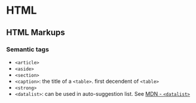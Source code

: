 # HTML 
## HTML Markups
### Semantic tags
- `<article>`
- `<aside>`
- `<section>`
- `<caption>`: the title of a `<table>`. first decendent of `<table>`
- `<strong>`
- `<datalist>`: can be used in auto-suggestion list. See [MDN - `<datalist>`](https://developer.mozilla.org/en-US/docs/Web/HTML/Element/datalist)
